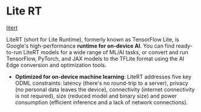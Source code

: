 # Lite RT

[litert](https://ai.google.dev/edge/litert)

LiteRT (short for Lite Runtime), formerly known as TensorFlow Lite, is Google's high-performance **runtime for on-device AI**. You can find ready-to-run LiteRT models for a wide range of ML/AI tasks, or convert and run TensorFlow, PyTorch, and JAX models to the TFLite format using the AI Edge conversion and optimization tools.

- **Optimized for on-device machine learning**: LiteRT addresses five key ODML constraints: latency (there's no round-trip to a server), privacy (no personal data leaves the device), connectivity (internet connectivity is not required), size (reduced model and binary size) and power consumption (efficient inference and a lack of network connections).